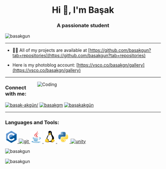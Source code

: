 <h1 align="center">Hi 👋, I'm Başak</h1>
<h3 align="center">A passionate student</h3>


<p align="left"> <img src="https://komarev.com/ghpvc/?username=basakgun&label=Profile%20views&color=0e75b6&style=flat" alt="basakgun" /> </p>
 
 ---
 
- 👨‍💻 All of my projects are available at [https://github.com/basakgun?tab=repositories](https://github.com/basakgun?tab=repositories)

- Here is my photoblog account: [https://vsco.co/basakgn/gallery](https://vsco.co/basakgn/gallery)
 
 ---

<img align="right" alt= "Coding" width="400" src="https://media1.giphy.com/media/zOvBKUUEERdNm/giphy.gif?cid=790b761129c15786b32a798dfee7b5b76e9f0aad4f0dbf98&rid=giphy.gif&ct=g">
</p>

<h3 align="left">Connect with me:</h3>
<p align="left">
<a href="https://linkedin.com/in/başak-akgün/" target="blank"><img align="center" src="https://raw.githubusercontent.com/rahuldkjain/github-profile-readme-generator/master/src/images/icons/Social/linked-in-alt.svg" alt="başak-akgün/" height="30" width="40" /></a>
<a href="https://instagram.com/basakgm" target="blank"><img align="center" src="https://raw.githubusercontent.com/rahuldkjain/github-profile-readme-generator/master/src/images/icons/Social/instagram.svg" alt="basakgm" height="30" width="40" /></a>
<a href="https://www.youtube.com/c/başakakgün" target="blank"><img align="center" src="https://raw.githubusercontent.com/rahuldkjain/github-profile-readme-generator/master/src/images/icons/Social/youtube.svg" alt="başakakgün" height="30" width="40" /></a>
</p>

 ---
<h3 align="left">Languages and Tools:</h3>
<p align="left"> <a href="https://www.cprogramming.com/" target="_blank" rel="noreferrer"> <img src="https://raw.githubusercontent.com/devicons/devicon/master/icons/c/c-original.svg" alt="c" width="40" height="40"/> </a> <a href="https://git-scm.com/" target="_blank" rel="noreferrer"> <img src="https://www.vectorlogo.zone/logos/git-scm/git-scm-icon.svg" alt="git" width="40" height="40"/> </a> <a href="https://www.java.com" target="_blank" rel="noreferrer"> <img src="https://raw.githubusercontent.com/devicons/devicon/master/icons/java/java-original.svg" alt="java" width="40" height="40"/> </a> <a href="https://www.linux.org/" target="_blank" rel="noreferrer"> <img src="https://raw.githubusercontent.com/devicons/devicon/master/icons/linux/linux-original.svg" alt="linux" width="40" height="40"/> </a> <a href="https://www.python.org" target="_blank" rel="noreferrer"> <img src="https://raw.githubusercontent.com/devicons/devicon/master/icons/python/python-original.svg" alt="python" width="40" height="40"/> </a> <a href="https://unity.com/" target="_blank" rel="noreferrer"> <img src="https://www.vectorlogo.zone/logos/unity3d/unity3d-icon.svg" alt="unity" width="40" height="40"/> </a> </p>

<p><img align="center" src="https://github-readme-stats.vercel.app/api/top-langs?username=basakgun&show_icons=true&locale=en&layout=compact" alt="basakgun" /></p>

<p><img align="center" src="https://github-readme-streak-stats.herokuapp.com/?user=basakgun&" alt="basakgun" /></p>
